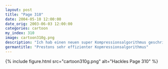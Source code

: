 ```yaml
---
layout: post
title: "Page 310"
date: 2004-05-10 12:00:00
date_orig: 2003-06-03 12:00:00
categories: cartoon
my_index: 310
image: cartoon310g.png
description: "Ich hab einen neuen super Kompressionsalgorithmus geschrieben. Ich nenn ihn pigzip. Schau mal wieviel Platz ich schaffe, indem ich unsere Applikationen pigzippe Ich kanns nicht glauben! Dieses pigzip hat 3GB Daten in nur 3byte komprimiert warte Ich vermute es gibt keinen Dekompressionsalgorithmus Das ist schwerer als es aussieht Hackles Preston"
germantitle: "Prestons sehr effizienter Kopmressionsalgorithmus"
---
```


{% include figure.html src="cartoon310g.png" alt="Hackles Page 310"  %}
